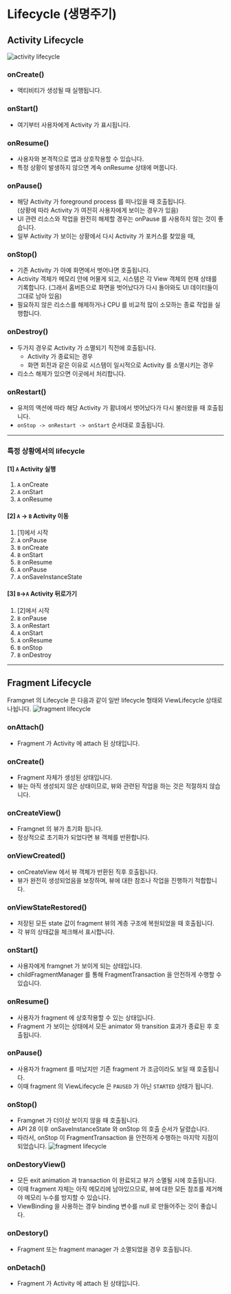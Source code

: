 # Lifecycle (생명주기)

## Activity Lifecycle
![activity lifecycle](./android_activity_lifecycle.png)

### onCreate()
- 액티비티가 생성될 때 실행됩니다.

### onStart()
- 여기부터 사용자에게 Activity 가 표시됩니다.

### onResume()
- 사용자와 본격적으로 앱과 상호작용할 수 있습니다.
- 특정 상황이 발생하지 않으면 계속 onResume 상태에 머뭅니다.

### onPause()
- 해당 Activity 가 foreground process 를 떠나있을 때 호출됩니다.  
  (상황에 따라 Activity 가 여전히 사용자에게 보이는 경우가 있음)
- UI 관련 리소스와 작업을 완전히 해제할 경우는 onPause 를 사용하지 않는 것이 좋습니다.
- 일부 Activity 가 보이는 상황에서 다시 Activity 가 포커스를 찾았을 때,

### onStop()
- 기존 Activity 가 아예 화면에서 벗어나면 호출됩니다.
- Activity 객체가 메모리 안에 머물게 되고, 시스템은 각 View 객체의 현재 상태를 기록합니다.
  (그래서 홈버튼으로 화면을 벗어났다가 다시 돌아와도 UI 데이터들이 그대로 남아 있음)
- 필요하지 않은 리소스를 해제하거나 CPU 를 비교적 많이 소모하는 종료 작업을 실행합니다.

### onDestroy()
- 두가지 경우로 Activity 가 소멸되기 직전에 호출됩니다.
  - Activity 가 종료되는 경우
  - 화면 회전과 같은 이유로 시스템이 일시적으로 Activity 를 소멸시키는 경우
- 리소스 해제가 있으면 이곳에서 처리합니다.

### onRestart()
- 유저의 액션에 따라 해당 Activity 가 홤녀에서 벗어났다가 다시 불러왔을 때 호출됩니다.
- `onStop -> onRestart -> onStart` 순서대로 호출됩니다.

---

### 특정 상황에서의 lifecycle
#### [1] `A` Activity 실행
1. `A` onCreate
2. `A` onStart
3. `A` onResume

#### [2] `A` -> `B` Activity 이동
1. [1]에서 시작
2. `A` onPause
3. `B` onCreate
4. `B` onStart
5. `B` onResume
6. `A` onPause
7. `A` onSaveInstanceState

#### [3] `B`->`A` Activity 뒤로가기
1. [2]에서 시작
2. `B` onPause
3. `A` onRestart
4. `A` onStart
5. `A` onResume
6. `B` onStop
7. `B` onDestroy

---

## Fragment Lifecycle
Framgnet 의 Lifecycle 은 다음과 같이 일반 lifecycle 형태와 ViewLifecycle 상태로 나뉩니다.
![fragment lifecycle](./android_fragment_lifecycle.png)

### onAttach()
- Fragment 가 Activity 에 attach 된 상태입니다.

### onCreate()
- Fragment 자체가 생성된 상태입니다.
- 뷰는 아직 생성되지 않은 상태이므로, 뷰와 관련된 작업을 하는 것은 적절하지 않습니다.

### onCreateView()
- Framgnet 의 뷰가 초기화 됩니다.
- 정상적으로 초기화가 되었다면 뷰 객체를 반환합니다.

### onViewCreated()
- onCreateView 에서 뷰 객체가 반환된 직후 호출됩니다.
- 뷰가 완전히 생성되었음을 보장하며, 뷰에 대한 참조나 작업을 진행하기 적합합니다.

### onViewStateRestored()
- 저장된 모든 state 값이 fragment 뷰의 계층 구조에 복원되었을 때 호출됩니다.
- 각 뷰의 상태값을 체크해서 표시합니다.

### onStart()
- 사용자에게 framgnet 가 보이게 되는 상태입니다.
- childFragmentManager 를 통해 FragmentTransaction 을 안전하게 수행할 수 있습니다.

### onResume()
- 사용자가 fragment 에 상호작용할 수 있는 상태입니다.
- Fragment 가 보이는 상태에서 모든 animator 와 transition 효과가 종료된 후 호출됩니다.

### onPause()
- 사용자가 fragment 를 떠났지만 기존 fragment 가 조금이라도 보일 때 호출됩니다.
- 이때 fragment 의 ViewLifecycle 은 `PAUSED` 가 아닌 `STARTED` 상태가 됩니다.

### onStop()
- Framgnet 가 더이상 보이지 않을 때 호출됩니다.
- API 28 이후 onSaveInstanceState 와 onStop 의 호출 순서가 달렸습니다.
- 따라서, onStop 이 FragmentTransaction 을 안전하게 수행하는 마지막 지점이 되었습니다.
![fragment lifecycle](./android_fragment_lifecycle_api_28.png)

### onDestoryView()
- 모든 exit animation 과 transaction 이 완료되고 뷰가 소멸될 시에 호출됩니다.
- 이때 fragment 자체는 아직 메모리에 남아있으므로, 뷰에 대한 모든 참조를 제거해야 메모리 누수를 방지할 수 있습니다.
- ViewBinding 을 사용하는 경우 binding 변수를 null 로 만들어주는 것이 좋습니다.

### onDestory()
- Fragment 또는 fragment manager 가 소멸되었을 경우 호출됩니다.

### onDetach()
- Fragment 가 Activity 에 attach 된 상태입니다.
